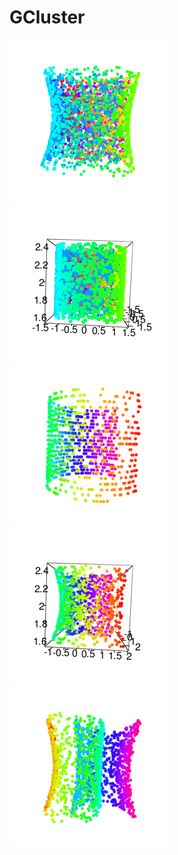 # GCluster

![code1(R/i2d.R)](examples/do_3d_2C.gif) ![](examples/do_3d_2C_v2.gif) ![](examples/do_3d_C.gif) 
![](examples/do_3d_C2.gif) ![](examples/do_3d_U.gif)
